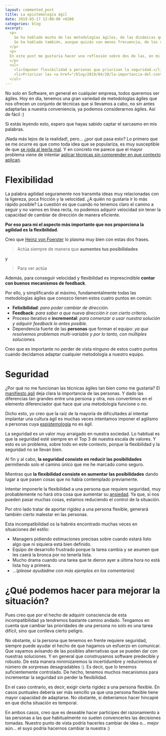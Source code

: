 ```yaml
---
layout: commented_post
title: La epistemología ágil
date: 2019-05-17 12:00:00 +0200
categories: blog
excerpt:
  <p>
    Se ha hablado mucho de las metodologías ágiles, de las dinámicas que pueden hacer que los equipos funcionen mejor.
    Se ha hablado también, aunque quizás con menos frecuencia, de los valores se predican desde el <a href="https://agilemanifesto.org">manifiesto ágil</a>.
  </p>
  <p>
  En este post me gustaría hacer una reflexión sobre dos de las, en mi opinión, principales causas de frustración al intentar aplicar las metodologías ágiles.
  </p>
  <ul>
    <li>Imponer flexibilidad a personas que priorizan la seguridad.</li>
    <li>Priorizar las <a href="/blog/2019/04/28/la-importancia-del-contexto#contexto-o-metodología">metodologías y técnicas frente a la epistemología.</a></li>
  </ul>
---
```


No solo en Software, en general en cualquier empresa, todos queremos ser ágiles. Hoy en día, tenemos una gran variedad
de metodologías ágiles que nos ofrecen un conjunto de técnicas que si llevamos a cabo, no sin antes adaptarlas a nuestra conveniencia,
ya podemos considerarnos ágiles. Así de fácil :)

Si estás leyendo esto, espero que hayas sabido captar el sarcasmo en mis palabras.

¡Nada más lejos de la realidad!, pero... ¿por qué pasa esto? Lo primero que se me ocurre es que como toda idea que se populariza,
es muy susceptible de que [se joda al leerla mal](/blog/2015/01/30/de-leer-libros-mal-y-de-joderlos).
Y en concreto me parece que el mayor problema viene de intentar [aplicar técnicas sin comprender en que contexto aplican](/blog/2019/04/28/la-importancia-del-contexto#por-qué-esto-es-tan-importante-para-hacer-software).



# Flexibilidad

La palabra agilidad seguramente nos transmita ideas muy relacionadas con la ligereza, poca fricción y la velocidad.
¿A quién no gustaría ir lo más rápido posible? La cuestión es que cuando no tenemos claro el camino a seguir y no vamos en línea recta,
no podemos adquirir velocidad sin tener la capacidad de cambiar de dirección de manera eficiente.

**Por eso para mi el aspecto más importante que nos proporciona la agilidad es la flexibilidad**.


Creo que [Heinz von Foerster](https://es.wikipedia.org/wiki/Heinz_von_Foerster) lo plasma muy bien con estas dos frases.

> Actúa siempre de manera que **aumentes tus posibilidades**

y

> Para ver actúa

Además, para conseguir velocidad y flexibilidad es imprescindible **contar con buenos mecanismos de feedback**.

Por ello, y simplificando al máximo, fundamentalmente todas las metodologías ágiles que conozco tienen estos cuatro puntos en común:

* **Felixibilidad**: _para poder cambiar de dirección._
* **Feedback**: _para saber a que nueva dirección ir con cierto criterio._
* Proceso iterativo e **incremental**: _para comenzar a usar nuestra solución y adquirir feedback lo antes posible._
* Dependencia fuerte de las **personas** que forman el equipo: _ya que resolvemos problemas multi-variable y por lo tanto, con múltiples soluciones._

Creo que es importante no perder de vista ninguno de estos cuatro puntos cuando decidamos adaptar cualquier metodología a nuestro equipo.

# Seguridad

¿Por qué no me funcionan las técnicas ágiles tan bien como me gustaría?
El [manifiesto ágil](https://agilemanifesto.org/) deja clara la importancia de las personas.
Y dado las diferencias tan grandes entre una persona y otra, nos convertimos en el elemento diferenciador que hace que una metodología funcione o no.

Dicho esto, yo creo que la raíz de la mayoría de dificultades al intentar implantar una cultura ágil es muchas veces intentamos imponer el agilismo a personas cuya
[espistemología](/blog/2019/04/28/la-importancia-del-contexto#epistemología) no es ágil.

La seguridad es un valor muy arraigado en nuestra sociedad. Lo habitual es que la seguridad esté siempre en el Top 3 de nuestra escala de valores.
Y esto es un problema, sobre todo en este contexto, porque la flexibilidad y la seguridad no se llevan bien.

Al fin y al cabo, **la seguridad consiste en reducir las posibilidades** permitiendo solo el camino único que me he marcado como seguro.

Mientras que **la flexibilidad consiste en aumentar las posibilidades** dando lugar a que pasen cosas que no había contemplado previamente.

Intentar imponerle la flexibilidad a una persona que requiere seguridad, muy probablemente no hará otra cosa que aumentar su
[ansiedad](/blog/2019/04/29/kiss-y-yagni-en-contexto#con-respecto-a-anticipar). Ya que, si nos pueden pasar muchas cosas, estamos reduciendo el control de la situación.

Por otro lado tratar de aportar rigidez a una persona flexible, generará también cierto malestar en las personas.

Esta incompatibilidad os la habréis encontrado muchas veces en situaciones del estilo:

* Managers pidiendo estimaciones precisas sobre cuando estará listo algo que ni siquiera está bien definido.
* Equipo de desarrollo frustrado porque la tarea cambia y se asumen que les caerá la bronca por no tenerla lista.
* Mucho drama cuando una tarea que te dieron ayer a última hora no está lista hoy a primera.
* ...(_please ayudadme con más ejemplos en los comentarios_)

# ¿Qué podemos hacer para mejorar la situación?

Pues creo que por el hecho de adquirir consciencia de esta incompatibilidad ya tendremos bastante camino andado.
Tengamos en cuenta que cambiar las prioridades de una persona no solo es una tarea difícil, sino que conlleva cierto peligro.

No obstante, si la persona que tenemos en frente requiere seguridad, siempre puede ayudar el hecho de que hagamos un esfuerzo en comunicar.
Que vayamos avisando de las posibles alternativas que se pueden dar con nuestras soluciones. Y en general que construyamos software predecible y robusto.
De esta manera minimizaremos la incertidumbre y reduciremos el número de sorpresas desagradables :). Es decir, que lo tenemos suficientemente controlado.
De hecho, tenemos muchos mecanismos para incrementar la seguridad sin perder la flexibilidad.

En el caso contrario, es decir, exigir cierta rigidez a una persona flexible. En casos puntuales debería ser más sencillo ya que una persona flexible tiene mayor capacidad de adaptarse.
No obstante, si deberíamos hacer hincapié en que dicha situación es temporal.

En ambos casos, creo que es deseable hacer partícipes del razonamiento a las personas a las que habitualmente no suelen convencerles las decisiones tomadas.
Nuestro punto de vista podría hacerles cambiar de idea o... mejor aún... el suyo podría hacernos cambiar la nuestra :)
